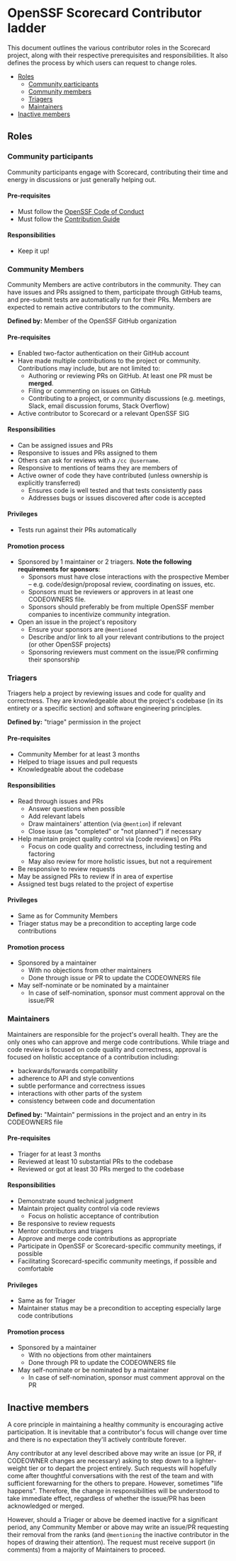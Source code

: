 # OpenSSF Scorecard Contributor ladder

This document outlines the various contributor roles in the Scorecard project, along with their respective prerequisites and responsibilities.
It also defines the process by which users can request to change roles.

- [Roles](#roles)
  - [Community participants](#community-participants)
  - [Community members](#community-members)
  - [Triagers](#triagers)
  - [Maintainers](#maintainers)
- [Inactive members](#inactive-members)

## Roles

### Community participants

Community participants engage with Scorecard,
contributing their time and energy in discussions or just generally helping out.

#### Pre-requisites

- Must follow the [OpenSSF Code of Conduct]
- Must follow the [Contribution Guide]

#### Responsibilities

- Keep it up!

### Community Members

Community Members are active contributors in the community.
They can have issues and PRs assigned to them, participate through GitHub teams,
and pre-submit tests are automatically run for their PRs.
Members are expected to remain active contributors to the community.

**Defined by:** Member of the OpenSSF GitHub organization

#### Pre-requisites

- Enabled two-factor authentication on their GitHub account
- Have made multiple contributions to the project or community.
  Contributions may include, but are not limited to:
  - Authoring or reviewing PRs on GitHub. At least one PR must be **merged**.
  - Filing or commenting on issues on GitHub
  - Contributing to a project, or community discussions (e.g. meetings, Slack,
    email discussion forums, Stack Overflow)
- Active contributor to Scorecard or a relevant OpenSSF SIG

#### Responsibilities

- Can be assigned issues and PRs
- Responsive to issues and PRs assigned to them
- Others can ask for reviews with a `/cc @username`.
- Responsive to mentions of teams they are members of
- Active owner of code they have contributed (unless ownership is explicitly transferred)
  - Ensures code is well tested and that tests consistently pass
  - Addresses bugs or issues discovered after code is accepted

#### Privileges

- Tests run against their PRs automatically

#### Promotion process

- Sponsored by 1 maintainer or 2 triagers. **Note the following requirements for sponsors**:
  - Sponsors must have close interactions with the prospective Member – e.g. 
    code/design/proposal review, coordinating on issues, etc.
  - Sponsors must be reviewers or approvers in at least one CODEOWNERS file.
  - Sponsors should preferably be from multiple OpenSSF member companies to incentivize community integration.
- Open an issue in the project's repository
  - Ensure your sponsors are `@mentioned`
  - Describe and/or link to all your relevant contributions to the project
    (or other OpenSSF projects)
  - Sponsoring reviewers must comment on the issue/PR confirming their sponsorship

### Triagers

Triagers help a project by reviewing issues and code for quality and correctness.
They are knowledgeable about the project's codebase (in its entirety or a specific section)
and software engineering principles.

**Defined by:** "triage" permission in the project

#### Pre-requisites

- Community Member for at least 3 months
- Helped to triage issues and pull requests
- Knowledgeable about the codebase

#### Responsibilities

- Read through issues and PRs
  - Answer questions when possible
  - Add relevant labels
  - Draw maintainers' attention (via `@mention`) if relevant
  - Close issue (as "completed" or "not planned") if necessary
- Help maintain project quality control via [code reviews] on PRs
  - Focus on code quality and correctness, including testing and factoring
  - May also review for more holistic issues, but not a requirement
- Be responsive to review requests
- May be assigned PRs to review if in area of expertise
- Assigned test bugs related to the project of expertise

#### Privileges

- Same as for Community Members
- Triager status may be a precondition to accepting large code contributions

#### Promotion process

- Sponsored by a maintainer
  - With no objections from other maintainers
  - Done through issue or PR to update the CODEOWNERS file
- May self-nominate or be nominated by a maintainer
  - In case of self-nomination, sponsor must comment approval on the issue/PR

### Maintainers

Maintainers are responsible for the project's overall health.
They are the only ones who can approve and merge code contributions.
While triage and code review is focused on code quality and correctness,
approval is focused on holistic acceptance of a contribution including:

- backwards/forwards compatibility
- adherence to API and style conventions
- subtle performance and correctness issues
- interactions with other parts of the system
- consistency between code and documentation

**Defined by:** "Maintain" permissions in the project and an entry in its CODEOWNERS file

#### Pre-requisites

- Triager for at least 3 months
- Reviewed at least 10 substantial PRs to the codebase
- Reviewed or got at least 30 PRs merged to the codebase

#### Responsibilities

- Demonstrate sound technical judgment
- Maintain project quality control via code reviews
  - Focus on holistic acceptance of contribution
- Be responsive to review requests
- Mentor contributors and triagers
- Approve and merge code contributions as appropriate
- Participate in OpenSSF or Scorecard-specific community meetings, if possible
- Facilitating Scorecard-specific community meetings, if possible and comfortable

#### Privileges

- Same as for Triager
- Maintainer status may be a precondition to accepting especially large code contributions

#### Promotion process
- Sponsored by a maintainer
  - With no objections from other maintainers
  - Done through PR to update the CODEOWNERS file
- May self-nominate or be nominated by a maintainer
  - In case of self-nomination, sponsor must comment approval on the PR

## Inactive members
A core principle in maintaining a healthy community is encouraging active participation.
It is inevitable that a contributor's focus will change over time
and there is no expectation they'll actively contribute forever.

Any contributor at any level described above may write an issue (or PR, if CODEOWNER changes are necessary)
asking to step down to a lighter-weight tier or to depart the project entirely.
Such requests will hopefully come after thoughtful conversations with the rest of the team
and with sufficient forewarning for the others to prepare. However, sometimes "life happens".
Therefore, the change in responsibilities will be understood to take immediate effect,
regardless of whether the issue/PR has been acknowledged or merged.

However, should a Triager or above be deemed inactive for a significant period, any
Community Member or above may write an issue/PR requesting their removal from the ranks
(and `@mentioning` the inactive contributor in the hopes of drawing their attention).
The request must receive support (in comments) from a majority of Maintainers to proceed.


[OpenSSF Code of Conduct]: https://openssf.org/community/code-of-conduct/
[Contribution Guide]: ./CONTRIBUTING.md
